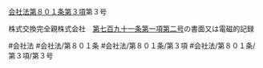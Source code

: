 [会社法第８０１条第３項](会社法＿＿＿＿第８０１条第３項)第３号

株式交換完全親株式会社　[第七百九十一条第一項第二号](会社法＿＿＿＿第７９１条第１項第２号)の書面又は電磁的記録


#会社法
#会社法/第８０１条
#会社法/第８０１条/第３項
#会社法/第８０１条/第３項/第３号
